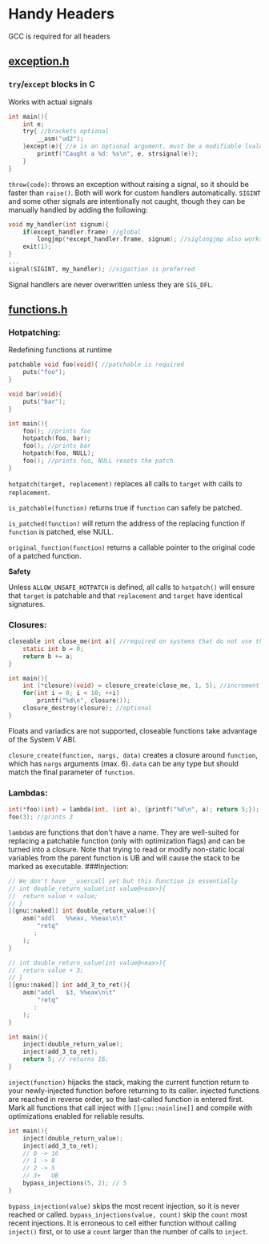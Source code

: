 # Handy Headers
GCC is required for all headers
## [exception.h](https://github.com/m1lkweed/handy-headers/blob/main/exception.h)
### `try`/`except` blocks in C
Works with actual signals
```c
int main(){
	int e;
	try{ //brackets optional
		__asm("ud2");
	}except(e){ //e is an optional argument, must be a modifiable lvalue if used
		printf("Caught a %d: %s\n", e, strsignal(e));
	}
}
```
`throw(code)`: throws an exception without raising a signal, so it should be faster than `raise()`. Both will work for custom handlers automatically. `SIGINT` and some other signals are intentionally not caught, though they can be manually handled by adding the following:
```c
void my_handler(int signum){
	if(except_handler.frame) //global
		longjmp(*except_handler.frame, signum); //siglongjmp also works
	exit(1);
}
...
signal(SIGINT, my_handler); //sigaction is preferred
```
Signal handlers are never overwritten unless they are `SIG_DFL`.
## [functions.h](https://github.com/m1lkweed/handy-headers/blob/main/functions.h)
### Hotpatching:
Redefining functions at runtime
```c
patchable void foo(void){ //patchable is required
	puts("foo");
}

void bar(void){
	puts("bar");
}

int main(){
	foo(); //prints foo
	hotpatch(foo, bar);
	foo(); //prints bar
	hotpatch(foo, NULL);
	foo(); //prints foo, NULL resets the patch
}
```
`hotpatch(target, replacement)` replaces all calls to `target` with calls to `replacement`.

`is_patchable(function)` returns true if `function` can safely be patched.

`is_patched(function)` will return the address of the replacing function if `function` is patched, else NULL.

`original_function(function)` returns a callable pointer to the original code of a patched function.

**Safety**

Unless `ALLOW_UNSAFE_HOTPATCH` is defined, all calls to `hotpatch()` will ensure that `target` is patchable and that `replacement` and `target` have identical signatures.

### Closures:
```c
closeable int close_me(int a){ //required on systems that do not use the SYSV ABI by default
	static int b = 0;
	return b += a;
}

int main(){
	int (*closure)(void) = closure_create(close_me, 1, 5); //increment by 5 each call
	for(int i = 0; i < 10; ++i)
		printf("%d\n", closure());
	closure_destroy(closure); //optional
}
```
Floats and variadics are not supported, closeable functions take advantage of the System V ABI.

`closure_create(function, nargs, data)` creates a closure around `function`, which has `nargs` arguments (max. 6). `data` can be any type but should match the final parameter of `function`.
### Lambdas:
```c
int(*foo)(int) = lambda(int, (int a), {printf("%d\n", a); return 5;});
foo(3); //prints 3
```
`lambda`s are functions that don't have a name. They are well-suited for replacing a patchable function (only with optimization flags) and can be turned into a closure. Note that trying to read or modify non-static local variables from the parent function is UB and will cause the stack to be marked as executable.
###Injection:
```c
// We don't have __usercall yet but this function is essentially
// int double_return_value(int value@<eax>){
// 	return value + value;
// }
[[gnu::naked]] int double_return_value(){
	asm("addl	%%eax, %%eax\n\t"
	    "retq"
	   :
	);
}

// int double_return_value(int value@<eax>){
// 	return value + 3;
// }
[[gnu::naked]] int add_3_to_ret(){
	asm("addl	$3, %%eax\n\t"
	    "retq"
	   :
	);
}

int main(){
	inject(double_return_value);
	inject(add_3_to_ret);
	return 5; // returns 16;
}
```
`inject(function)` hijacks the stack, making the current function return to your newly-injected function before returning to its caller. injected functions are reached in reverse order, so the last-called function is entered first. Mark all functions that call inject with `[[gnu::noinline]]` and compile with optimizations enabled for reliable results.
```c
int main(){
	inject(double_return_value);
	inject(add_3_to_ret);
	// 0 -> 16
	// 1 -> 8
	// 2 -> 5
	// 3+   UB
	bypass_injections(5, 2); // 5
}
```
`bypass_injection(value)` skips the most recent injection, so it is never reached or called. `bypass_injections(value, count)` skip the `count` most recent injections. It is erroneous to cell either function without calling `inject()` first, or to use a `count` larger than the number of calls to `inject`.
